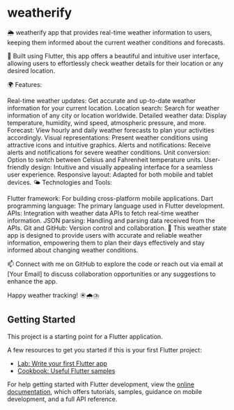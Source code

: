 # weatherify

🌦️ weatherify app that provides real-time weather information to users, keeping them informed about the current weather conditions and forecasts.

📱 Built using Flutter, this app offers a beautiful and intuitive user interface, allowing users to effortlessly check weather details for their location or any desired location.

🌍 Features:

Real-time weather updates: Get accurate and up-to-date weather information for your current location.
Location search: Search for weather information of any city or location worldwide.
Detailed weather data: Display temperature, humidity, wind speed, atmospheric pressure, and more.
Forecast: View hourly and daily weather forecasts to plan your activities accordingly.
Visual representations: Present weather conditions using attractive icons and intuitive graphics.
Alerts and notifications: Receive alerts and notifications for severe weather conditions.
Unit conversion: Option to switch between Celsius and Fahrenheit temperature units.
User-friendly design: Intuitive and visually appealing interface for a seamless user experience.
Responsive layout: Adapted for both mobile and tablet devices.
🌤️ Technologies and Tools:

Flutter framework: For building cross-platform mobile applications.
Dart programming language: The primary language used in Flutter development.
APIs: Integration with weather data APIs to fetch real-time weather information.
JSON parsing: Handling and parsing data received from the APIs.
Git and GitHub: Version control and collaboration.
🚀 This weather state app is designed to provide users with accurate and reliable weather information, empowering them to plan their days effectively and stay informed about changing weather conditions.

📫 Connect with me on GitHub to explore the code or reach out via email at [Your Email] to discuss collaboration opportunities or any suggestions to enhance the app.

Happy weather tracking! ☀️🌧️⛈️

## Getting Started

This project is a starting point for a Flutter application.

A few resources to get you started if this is your first Flutter project:

- [Lab: Write your first Flutter app](https://docs.flutter.dev/get-started/codelab)
- [Cookbook: Useful Flutter samples](https://docs.flutter.dev/cookbook)

For help getting started with Flutter development, view the
[online documentation](https://docs.flutter.dev/), which offers tutorials,
samples, guidance on mobile development, and a full API reference.

